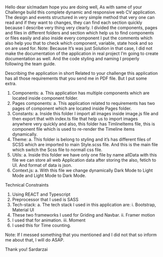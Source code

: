 Hello dear sir/madam hope you are doing well,
As with same of your Challenge build this complete dynamic and responsive web CV application. The design and events structured in very simple method that very one can read and if they want to changes, they can find each section quickly because I describe very thing very clearly.
I divided the components, pages and files in different folders and section which help us to find components or files easily and also inside every component I put the comments which also help you that to check which component, variable, state hook and so on are used for.
Note:
Because It’s was just Solution in that case, I did not make the documentation of the application in real project I’m going to create documentation as well. And the code styling and naming I properly following the team guide.

Describing the application in short
Related to your challenge this application has all those requirements that you send me in PDF file. But I put some extra.

1. Components:
   a. This application has multiple components which are located inside component folder.
2. Pages components:
   a. This application related to requirements has two pages of component which are located inside Pages folder.
3. Constants:
   a. Inside this folder I import all images inside image.js file and then export that with index.ts file that help us to import images anywhere very quickly and also, this folder has TimlineItems file, this is component file which is used to re-render the Timeline items dynamically.
4. Theme:
   a. This folder is belong to styling and it’s has different files of SCSS which are imported to main Style.scss file. And this is the main file which switch the Scss file to normall css file.
5. Utils:
   a. Inside this folder we have only one file by name allData with this file we can store all web Application data after storing the also, fetich to UI. And format of data is json.
6. Context.js:
   a. With this file we change dynamically Dark Mode to Light Mode and Light Mode to Dark Mode.

Technical Constraints

1. Using REACT and Typescript
2. Preprocessor that I used is SASS
3. Tech-stack:
   a. The tech stack I used in this application are:
   i. Bootstrap, Material UI
4. These two frameworks I used for Griding and Navbar.
   ii. Framer motion
5. I used that for animation.
   iii. Moment
6. I used this for Time counting.

Note:
If I messed something that you mentioned and I did not that so inform me about that, I will do ASAP.

Thank you!
Sardarzai
